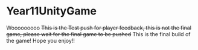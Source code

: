 # Year11UnityGame
Wooooooooo
~~This is the Test push for player feedback, this is not the final game, please wait for the final game to be pushed~~
This is the final build of the game! Hope you enjoy!!
